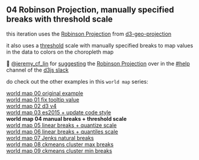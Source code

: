 ## 04 Robinson Projection, manually specified breaks with threshold scale

this iteration uses the [Robinson Projection](https://github.com/d3/d3-geo-projection/#geoRobinson) from [d3-geo-projection](https://github.com/d3/d3-geo-projection/) 

it also uses a [threshold](https://github.com/d3/d3-scale/blob/master/README.md#threshold-scales) scale with manually specified breaks to map values in the data to colors on the choropleth map

🎩 [@jeremy_cf_lin](https://twitter.com/jeremy_cf_lin) for [suggesting](https://d3js.slack.com/archives/help/p1474482387000311) the [Robinson Projection](https://github.com/d3/d3-geo-projection/#geoRobinson) over in the [#help](https://d3js.slack.com/messages/help/) channel of the [d3js slack](https://d3-slackin.herokuapp.com/)

do check out the other examples in this `world map` series:  

[world map 00 original example](https://bl.ocks.org/jeremycflin/b43ab253f3ae02dced07)  
[world map 01 fix tooltip value](https://bl.ocks.org/micahstubbs/01529b106c93f9b649c4006de5c79b80)  
[world map 02 d3 v4](https://bl.ocks.org/micahstubbs/8e15870eb432a21f0bc4d3d527b2d14f)  
[world map 03 es2015 + update code style](https://bl.ocks.org/micahstubbs/281d7b7a7e39a9b59cf80f1b8bd41a72)  
**world map 04 manual breaks + threshold scale**  
[world map 05 linear breaks + quantize scale](https://bl.ocks.org/micahstubbs/c14d8bda8e337da6c836a526ad1a7c5a)  
[world map 06 linear breaks + quantiles scale](https://bl.ocks.org/micahstubbs/536bc140537c1f90bf01f0bb9adc87b8)  
[world map 07 Jenks natural breaks](https://bl.ocks.org/micahstubbs/8fc2a6477f5d731dc97887a958f6826d)  
[world map 08 ckmeans cluster max breaks](https://bl.ocks.org/micahstubbs/9c2397c1da11c7b5d331653bcd475c1f)  
[world map 09 ckmeans cluster min breaks](https://bl.ocks.org/micahstubbs/c7f17dcbdc728e0d579d84e47c33dfa6)  